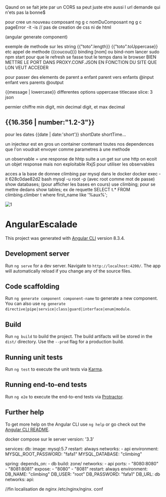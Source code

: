 Qaund on se fait jete par un CORS sa peut juste etre aussi l url demande qui n'ets pas la bonne$

pour cree un nouveau composant 
ng g c nomDuComposant
 ng g c pageError -it -is // pas de creation de css ni de html

(angular generate component)

exemple de methode sur les string   {{"toto".length}}  {{"toto".toUppercase}}   etc
appel de methode {{coucou()}}
binding [nom] ou bind-nom
lancer sudo npm start pour que le refresh se fasse tout le temps dans le browser
BIEN METTRE LE PORT DANS PROXY.CONF.JSON EN FONCTION DU SITE QUE LON VEUT ACCEDER

pour passer des elements de parent a  enfant 
parent vers enfants @input
enfant vers parents @output

{{message | lowercase}}  differentes options 
uppercase titlecase slice: 3 json

permier chiffre min digit, min decimal digit, et max decimal
  <h2>{{16.356 | number:"1.2-3"}}</h2>
  
pour les dates {{date | date:'short'}} shortDate shortTime...

un injecteur est en gros un container contenant toutes nos dependences que 
l'on voudrait envoyer comme parametres à une methode

un observable = une response de hhtp
suite a un get sur une http on ecoit un objet response mais non exploitable 
RxjS pour utiliser les observables

acces a la base de donnee climbing par mysql dans le docker
docker exec -it 628c0dae82d2 bash
 mysql -u root -p    (avec root comme mot de passe)
 show databases; (pour afficher les bases en cours)
 use climbing; pour se mettre dedans
 show tables;
 ex de requette  SELECT t.* FROM climbing.climber t where first_name like '%aux%';

![1](https://user-images.githubusercontent.com/55358842/67728832-018c9080-f9ef-11e9-9283-9760f317c58b.png)

# AngularEscalade

This project was generated with [Angular CLI](https://github.com/angular/angular-cli) version 8.3.4.

## Development server

Run `ng serve` for a dev server. Navigate to `http://localhost:4200/`. The app will automatically reload if you change any of the source files.

## Code scaffolding

Run `ng generate component component-name` to generate a new component. You can also use `ng generate directive|pipe|service|class|guard|interface|enum|module`.

## Build

Run `ng build` to build the project. The build artifacts will be stored in the `dist/` directory. Use the `--prod` flag for a production build.

## Running unit tests

Run `ng test` to execute the unit tests via [Karma](https://karma-runner.github.io).

## Running end-to-end tests

Run `ng e2e` to execute the end-to-end tests via [Protractor](http://www.protractortest.org/).

## Further help

To get more help on the Angular CLI use `ng help` or go check out the [Angular CLI README](https://github.com/angular/angular-cli/blob/master/README.md).

docker compose sur le server 
version: '3.3'

services:
   db:
     image: mysql:5.7
     restart: always
     networks:
      - api
     environment:
       MYSQL_ROOT_PASSWORD: "fafa1"
       MYSQL_DATABASE: "climbing"

   spring:
     depends_on:
       - db
     build: zone/
     networks:
      - api
     ports:
      - "8080:8080"
      - "8081:8081"
     expose:
      - "8080"
      - "8081"
     restart: always
     environment:
      DB_NAME: "climbing"
      DB_USER: "root"
      DB_PASSWORD: "fafa1"
      DB_URL: db
networks:
    api:
    
//fin localisation de nginx 
/etc/nginx/nginx. conf
      
      

